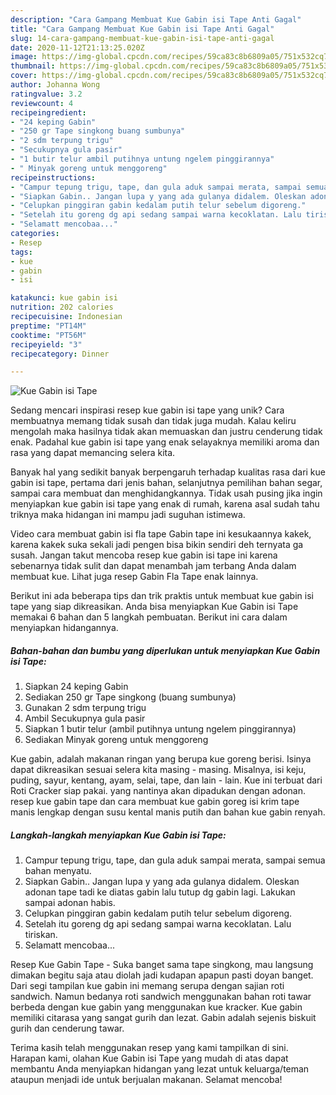 ```yaml
---
description: "Cara Gampang Membuat Kue Gabin isi Tape Anti Gagal"
title: "Cara Gampang Membuat Kue Gabin isi Tape Anti Gagal"
slug: 14-cara-gampang-membuat-kue-gabin-isi-tape-anti-gagal
date: 2020-11-12T21:13:25.020Z
image: https://img-global.cpcdn.com/recipes/59ca83c8b6809a05/751x532cq70/kue-gabin-isi-tape-foto-resep-utama.jpg
thumbnail: https://img-global.cpcdn.com/recipes/59ca83c8b6809a05/751x532cq70/kue-gabin-isi-tape-foto-resep-utama.jpg
cover: https://img-global.cpcdn.com/recipes/59ca83c8b6809a05/751x532cq70/kue-gabin-isi-tape-foto-resep-utama.jpg
author: Johanna Wong
ratingvalue: 3.2
reviewcount: 4
recipeingredient:
- "24 keping Gabin"
- "250 gr Tape singkong buang sumbunya"
- "2 sdm terpung trigu"
- "Secukupnya gula pasir"
- "1 butir telur ambil putihnya untung ngelem pinggirannya"
- " Minyak goreng untuk menggoreng"
recipeinstructions:
- "Campur tepung trigu, tape, dan gula aduk sampai merata, sampai semua bahan menyatu."
- "Siapkan Gabin.. Jangan lupa y yang ada gulanya didalem. Oleskan adonan tape tadi ke diatas gabin lalu tutup dg gabin lagi. Lakukan sampai adonan habis."
- "Celupkan pinggiran gabin kedalam putih telur sebelum digoreng."
- "Setelah itu goreng dg api sedang sampai warna kecoklatan. Lalu tiriskan."
- "Selamatt mencobaa..."
categories:
- Resep
tags:
- kue
- gabin
- isi

katakunci: kue gabin isi 
nutrition: 202 calories
recipecuisine: Indonesian
preptime: "PT14M"
cooktime: "PT56M"
recipeyield: "3"
recipecategory: Dinner

---
```



![Kue Gabin isi Tape](https://img-global.cpcdn.com/recipes/59ca83c8b6809a05/751x532cq70/kue-gabin-isi-tape-foto-resep-utama.jpg)

Sedang mencari inspirasi resep kue gabin isi tape yang unik? Cara membuatnya memang tidak susah dan tidak juga mudah. Kalau keliru mengolah maka hasilnya tidak akan memuaskan dan justru cenderung tidak enak. Padahal kue gabin isi tape yang enak selayaknya memiliki aroma dan rasa yang dapat memancing selera kita.

Banyak hal yang sedikit banyak berpengaruh terhadap kualitas rasa dari kue gabin isi tape, pertama dari jenis bahan, selanjutnya pemilihan bahan segar, sampai cara membuat dan menghidangkannya. Tidak usah pusing jika ingin menyiapkan kue gabin isi tape yang enak di rumah, karena asal sudah tahu triknya maka hidangan ini mampu jadi suguhan istimewa.

Video cara membuat gabin isi fla tape Gabin tape ini kesukaannya kakek, karena kakek suka sekali jadi pengen bisa bikin sendiri deh ternyata ga susah. Jangan takut mencoba resep kue gabin isi tape ini karena sebenarnya tidak sulit dan dapat menambah jam terbang Anda dalam membuat kue. Lihat juga resep Gabin Fla Tape enak lainnya.


Berikut ini ada beberapa tips dan trik praktis untuk membuat kue gabin isi tape yang siap dikreasikan. Anda bisa menyiapkan Kue Gabin isi Tape memakai 6 bahan dan 5 langkah pembuatan. Berikut ini cara dalam menyiapkan hidangannya.

<!--inarticleads1-->

##### Bahan-bahan dan bumbu yang diperlukan untuk menyiapkan Kue Gabin isi Tape:

1. Siapkan 24 keping Gabin
1. Sediakan 250 gr Tape singkong (buang sumbunya)
1. Gunakan 2 sdm terpung trigu
1. Ambil Secukupnya gula pasir
1. Siapkan 1 butir telur (ambil putihnya untung ngelem pinggirannya)
1. Sediakan  Minyak goreng untuk menggoreng


Kue gabin, adalah makanan ringan yang berupa kue goreng berisi. Isinya dapat dikreasikan sesuai selera kita masing - masing. Misalnya, isi keju, puding, sayur, kentang, ayam, selai, tape, dan lain - lain. Kue ini terbuat dari Roti Cracker siap pakai. yang nantinya akan dipadukan dengan adonan. resep kue gabin tape dan cara membuat kue gabin goreg isi krim tape manis lengkap dengan susu kental manis putih dan bahan kue gabin renyah. 

<!--inarticleads2-->

##### Langkah-langkah menyiapkan Kue Gabin isi Tape:

1. Campur tepung trigu, tape, dan gula aduk sampai merata, sampai semua bahan menyatu.
1. Siapkan Gabin.. Jangan lupa y yang ada gulanya didalem. Oleskan adonan tape tadi ke diatas gabin lalu tutup dg gabin lagi. Lakukan sampai adonan habis.
1. Celupkan pinggiran gabin kedalam putih telur sebelum digoreng.
1. Setelah itu goreng dg api sedang sampai warna kecoklatan. Lalu tiriskan.
1. Selamatt mencobaa...


Resep Kue Gabin Tape - Suka banget sama tape singkong, mau langsung dimakan begitu saja atau diolah jadi kudapan apapun pasti doyan banget. Dari segi tampilan kue gabin ini memang serupa dengan sajian roti sandwich. Namun bedanya roti sandwich menggunakan bahan roti tawar berbeda dengan kue gabin yang menggunakan kue kracker. Kue gabin memiliki citarasa yang sangat gurih dan lezat. Gabin adalah sejenis biskuit gurih dan cenderung tawar. 

Terima kasih telah menggunakan resep yang kami tampilkan di sini. Harapan kami, olahan Kue Gabin isi Tape yang mudah di atas dapat membantu Anda menyiapkan hidangan yang lezat untuk keluarga/teman ataupun menjadi ide untuk berjualan makanan. Selamat mencoba!
